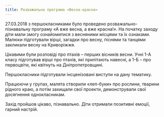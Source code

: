 ```yaml
---
title: Розважальна програма «Весна-красна»
---
```


27.03.2018 з першокласниками було проведено розважально-пізнавальну програму «А вже весна, а вже красна!». На початку заходу діти мали змогу ознайомитися з весняними місцями та їх ознаками. Малюки підготували вірші, загадки про весну, піснями та танцями закликали весну на Криворіжжя.

Цікавими були розповіді про птахів – перших вісників весни. Учні 1-А класу підготував вірші про птахів, які прилітають навесні, а 1-Б – про первоцвіти, які квітнуть на Дніпропетровщині.

Першокласники підготували інсценізовані виступи на дану тематику.

Працюючи у групах, малята створили «леп-буки» про рослини, тварини рідного краю, а потім захищали свої проекти, демонстрували свої досягнення однокласникам.

Захід пройшов цікаво, пізнавально. Діти отримали позитивні емоції, гарний настрій.

<slideshow id="_/72157693164041251" />

